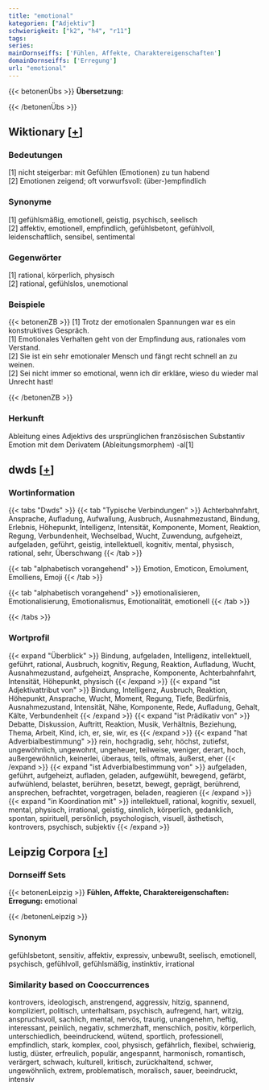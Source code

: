 ```yaml
---
title: "emotional"
kategorien: ["Adjektiv"]
schwierigkeit: ["k2", "h4", "r11"]
tags:
series:
mainDornseiffs: ['Fühlen, Affekte, Charaktereigenschaften']
domainDornseiffs: ['Erregung']
url: "emotional"
---
```


{{< betonenÜbs >}}
**Übersetzung:**  
  
{{< /betonenÜbs >}}

## Wiktionary [[+](https://de.wiktionary.org/wiki/emotional)]

### Bedeutungen
[1] nicht steigerbar: mit Gefühlen (Emotionen) zu tun habend  
[2] Emotionen zeigend;  oft vorwurfsvoll:  (über-)empfindlich  

### Synonyme
[1] gefühlsmäßig, emotionell, geistig, psychisch, seelisch  
[2] affektiv, emotionell, empfindlich, gefühlsbetont, gefühlvoll, leidenschaftlich, sensibel, sentimental  

### Gegenwörter
[1] rational, körperlich, physisch  
[2] rational, gefühlslos, unemotional  

### Beispiele
{{< betonenZB >}}
[1] Trotz der emotionalen Spannungen war es ein konstruktives Gespräch.  
[1] Emotionales Verhalten geht von der Empfindung aus, rationales vom Verstand.  
[2] Sie ist ein sehr emotionaler Mensch und fängt recht schnell an zu weinen.  
[2] Sei nicht immer so emotional, wenn ich dir erkläre, wieso du wieder mal Unrecht hast!  

{{< /betonenZB >}}
### Herkunft
Ableitung eines Adjektivs des ursprünglichen französischen Substantiv Emotion mit dem Derivatem (Ableitungsmorphem) -al[1]  



## dwds [[+](https://www.dwds.de/wb/emotional)]

### Wortinformation
{{< tabs "Dwds" >}}
{{< tab "Typische Verbindungen" >}}
Achterbahnfahrt, Ansprache, Aufladung, Aufwallung, Ausbruch, Ausnahmezustand, Bindung, Erlebnis, Höhepunkt, Intelligenz, Intensität, Komponente, Moment, Reaktion, Regung, Verbundenheit, Wechselbad, Wucht, Zuwendung, aufgeheizt, aufgeladen, geführt, geistig, intellektuell, kognitiv, mental, physisch, rational, sehr, Überschwang
{{< /tab >}}

{{< tab "alphabetisch vorangehend" >}}
Emotion, Emoticon, Emolument, Emolliens, Emoji
{{< /tab >}}

{{< tab "alphabetisch vorangehend" >}}
emotionalisieren, Emotionalisierung, Emotionalismus, Emotionalität, emotionell
{{< /tab >}}

{{< /tabs >}}

### Wortprofil
{{< expand "Überblick" >}} Bindung, aufgeladen, Intelligenz, intellektuell, geführt, rational, Ausbruch, kognitiv, Regung, Reaktion, Aufladung, Wucht, Ausnahmezustand, aufgeheizt, Ansprache, Komponente, Achterbahnfahrt, Intensität, Höhepunkt, physisch {{< /expand >}}
{{< expand "ist Adjektivattribut von" >}} Bindung, Intelligenz, Ausbruch, Reaktion, Höhepunkt, Ansprache, Wucht, Moment, Regung, Tiefe, Bedürfnis, Ausnahmezustand, Intensität, Nähe, Komponente, Rede, Aufladung, Gehalt, Kälte, Verbundenheit {{< /expand >}}
{{< expand "ist Prädikativ von" >}} Debatte, Diskussion, Auftritt, Reaktion, Musik, Verhältnis, Beziehung, Thema, Arbeit, Kind, ich, er, sie, wir, es {{< /expand >}}
{{< expand "hat Adverbialbestimmung" >}} rein, hochgradig, sehr, höchst, zutiefst, ungewöhnlich, ungewohnt, ungeheuer, teilweise, weniger, derart, hoch, außergewöhnlich, keinerlei, überaus, teils, oftmals, äußerst, eher {{< /expand >}}
{{< expand "ist Adverbialbestimmung von" >}} aufgeladen, geführt, aufgeheizt, aufladen, geladen, aufgewühlt, bewegend, gefärbt, aufwühlend, belastet, berühren, besetzt, bewegt, geprägt, berührend, ansprechen, befrachtet, vorgetragen, beladen, reagieren {{< /expand >}}
{{< expand "in Koordination mit" >}} intellektuell, rational, kognitiv, sexuell, mental, physisch, irrational, geistig, sinnlich, körperlich, gedanklich, spontan, spirituell, persönlich, psychologisch, visuell, ästhetisch, kontrovers, psychisch, subjektiv {{< /expand >}}

## Leipzig Corpora [[+](https://corpora.uni-leipzig.de/en/res?word=emotional&corpusId=deu_newscrawl-public_2018)]

### Dornseiff Sets
{{< betonenLeipzig >}}
**Fühlen, Affekte, Charaktereigenschaften:**  
**Erregung:** emotional  

{{< /betonenLeipzig >}}

### Synonym
gefühlsbetont, sensitiv, affektiv, expressiv, unbewußt, seelisch, emotionell, psychisch, gefühlvoll, gefühlsmäßig, instinktiv, irrational


### Similarity based on Cooccurrences
kontrovers, ideologisch, anstrengend, aggressiv, hitzig, spannend, kompliziert, politisch, unterhaltsam, psychisch, aufregend, hart, witzig, anspruchsvoll, sachlich, mental, nervös, traurig, unangenehm, heftig, interessant, peinlich, negativ, schmerzhaft, menschlich, positiv, körperlich, unterschiedlich, beeindruckend, wütend, sportlich, professionell, empfindlich, stark, komplex, cool, physisch, gefährlich, flexibel, schwierig, lustig, düster, erfreulich, populär, angespannt, harmonisch, romantisch, verärgert, schwach, kulturell, kritisch, zurückhaltend, schwer, ungewöhnlich, extrem, problematisch, moralisch, sauer, beeindruckt, intensiv

